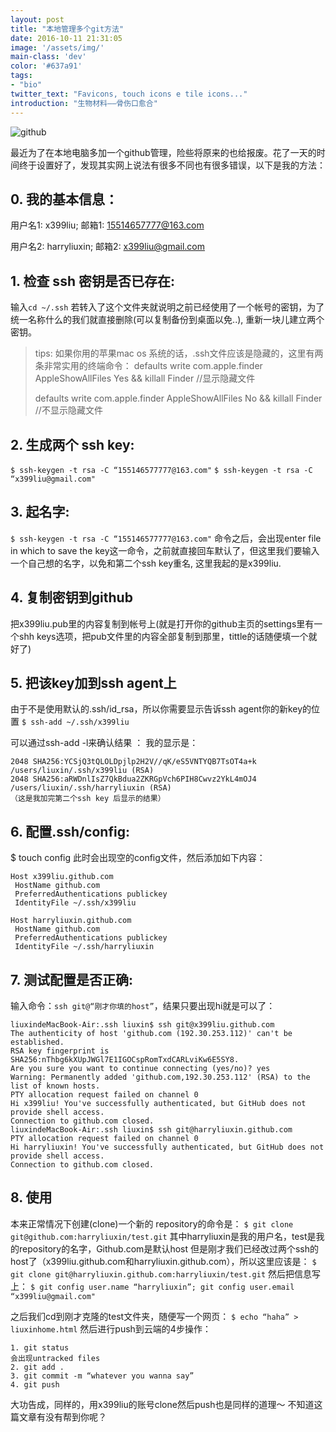 ```yaml
---
layout: post
title: "本地管理多个git方法"
date: 2016-10-11 21:31:05
image: '/assets/img/'
main-class: 'dev'
color: '#637a91'
tags:
- "bio"
twitter_text: "Favicons, touch icons e tile icons..."
introduction: "生物材料——骨伤口愈合"
---
```

![github](http://imgbbsw.baidu.com/data/forum/201311/24/113748qa422q2auu9szssk.jpg)

最近为了在本地电脑多加一个github管理，险些将原来的也给报废。花了一天的时间终于设置好了，发现其实网上说法有很多不同也有很多错误，以下是我的方法：

## 0. 我的基本信息：
用户名1: x399liu; 邮箱1: 15514657777@163.com

用户名2: harryliuxin; 邮箱2: x399liu@gmail.com

## 1. 检查 ssh 密钥是否已存在:
输入`cd ~/.ssh`
若转入了这个文件夹就说明之前已经使用了一个帐号的密钥，为了统一名称什么的我们就直接删除(可以复制备份到桌面以免..), 重新一块儿建立两个密钥。

>tips: 如果你用的苹果mac os 系统的话，.ssh文件应该是隐藏的，这里有两条非常实用的终端命令：
defaults write com.apple.finder AppleShowAllFiles Yes && killall Finder //显示隐藏文件
>
>defaults write com.apple.finder AppleShowAllFiles No && killall Finder //不显示隐藏文件

## 2. 生成两个 ssh key:
`$ ssh-keygen -t rsa -C “155146577777@163.com"`
`$ ssh-keygen -t rsa -C “x399liu@gmail.com"`

## 3. 起名字:
`$ ssh-keygen -t rsa -C “155146577777@163.com"` 命令之后，会出现enter file in which to save the key这一命令，之前就直接回车默认了，但这里我们要输入一个自己想的名字，以免和第二个ssh key重名, 这里我起的是x399liu.

## 4. 复制密钥到github
把x399liu.pub里的内容复制到帐号上(就是打开你的github主页的settings里有一个shh keys选项，把pub文件里的内容全部复制到那里，tittle的话随便填一个就好了)

## 5. 把该key加到ssh agent上
由于不是使用默认的.ssh/id_rsa，所以你需要显示告诉ssh agent你的新key的位置
`$ ssh-add ~/.ssh/x399liu`

可以通过ssh-add -l来确认结果 ：
我的显示是：

	2048 SHA256:YCSjQ3tQLOLDpjlp2H2V//qK/eS5VNTYQB7TsOT4a+k /users/liuxin/.ssh/x399liu (RSA)
	2048 SHA256:aRWDnlIsZ7QkBdua2ZKRGpVch6PIH8Cwvz2YkL4mOJ4 /users/liuxin/.ssh/harryliuxin (RSA)
	（这是我加完第二个ssh key 后显示的结果）

## 6. 配置.ssh/config:
$ touch config
此时会出现空的config文件，然后添加如下内容：

	Host x399liu.github.com
	 HostName github.com
	 PreferredAuthentications publickey
	 IdentityFile ~/.ssh/x399liu

	Host harryliuxin.github.com
	 HostName github.com
	 PreferredAuthentications publickey
	 IdentityFile ~/.ssh/harryliuxin

## 7. 测试配置是否正确:
输入命令：`ssh git@“刚才你填的host”`，结果只要出现hi就是可以了：

	liuxindeMacBook-Air:.ssh liuxin$ ssh git@x399liu.github.com
	The authenticity of host 'github.com (192.30.253.112)' can't be established.
	RSA key fingerprint is SHA256:nThbg6kXUpJWGl7E1IGOCspRomTxdCARLviKw6E5SY8.
	Are you sure you want to continue connecting (yes/no)? yes
	Warning: Permanently added 'github.com,192.30.253.112' (RSA) to the list of known hosts.
	PTY allocation request failed on channel 0
	Hi x399liu! You've successfully authenticated, but GitHub does not provide shell access.
	Connection to github.com closed.
	liuxindeMacBook-Air:.ssh liuxin$ ssh git@harryliuxin.github.com
	PTY allocation request failed on channel 0
	Hi harryliuxin! You've successfully authenticated, but GitHub does not provide shell access.
	Connection to github.com closed.

## 8. 使用
本来正常情况下创建(clone)一个新的 repository的命令是：
`$ git clone git@github.com:harryliuxin/test.git`
其中harryliuxin是我的用户名，test是我的repository的名字，Github.com是默认host
但是刚才我们已经改过两个ssh的host了（x399liu.github.com和harryliuxin.github.com），所以这里应该是：
`$ git clone git@harryliuxin.github.com:harryliuxin/test.git`
然后把信息写上：
`$ git config user.name “harryliuxin”; git config user.email “x399liu@gmail.com"`

之后我们cd到刚才克隆的test文件夹，随便写一个网页：
`$ echo “haha” > liuxinhome.html`
然后进行push到云端的4步操作：

	1. git status
	会出现untracked files
	2. git add .
	3. git commit -m “whatever you wanna say”
	4. git push

大功告成，同样的，用x399liu的账号clone然后push也是同样的道理～ 不知道这篇文章有没有帮到你呢？